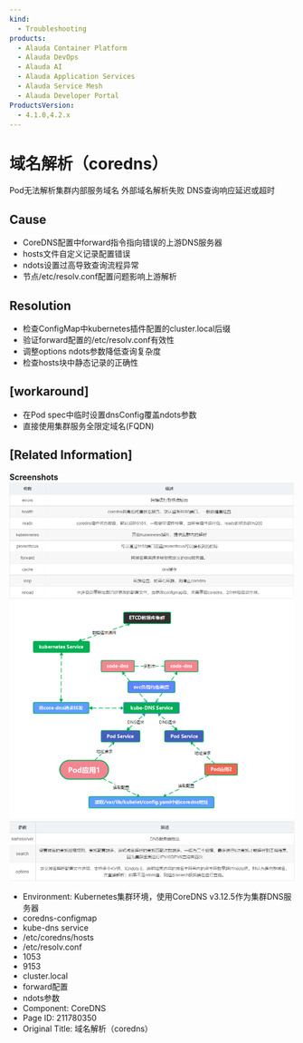 ```yaml
---
kind:
  - Troubleshooting
products:
  - Alauda Container Platform
  - Alauda DevOps
  - Alauda AI
  - Alauda Application Services
  - Alauda Service Mesh
  - Alauda Developer Portal
ProductsVersion:
  - 4.1.0,4.2.x
---
```

<!-- A type of document that involves encountering a fault, diagnosing it, performing root cause analysis, and providing solutions. -->

# 域名解析（coredns）

Pod无法解析集群内部服务域名 外部域名解析失败 DNS查询响应延迟或超时

## Cause
- CoreDNS配置中forward指令指向错误的上游DNS服务器
- hosts文件自定义记录配置错误
- ndots设置过高导致查询流程异常
- 节点/etc/resolv.conf配置问题影响上游解析

## Resolution
- 检查ConfigMap中kubernetes插件配置的cluster.local后缀
- 验证forward配置的/etc/resolv.conf有效性
- 调整options ndots参数降低查询复杂度
- 检查hosts块中静态记录的正确性

## [workaround]
- 在Pod spec中临时设置dnsConfig覆盖ndots参数
- 直接使用集群服务全限定域名(FQDN)

## [Related Information]
**Screenshots**
![](assets/yu-ming-jie-xi-coredns/image-2024-6-24_14-45-50.png)
![](assets/yu-ming-jie-xi-coredns/image-2024-6-24_15-3-29.png)
![](assets/yu-ming-jie-xi-coredns/image-2024-6-24_14-40-30.png)
- Environment: Kubernetes集群环境，使用CoreDNS v3.12.5作为集群DNS服务器
- coredns-configmap
- kube-dns service
- /etc/coredns/hosts
- /etc/resolv.conf
- 1053
- 9153
- cluster.local
- forward配置
- ndots参数
- Component: CoreDNS
- Page ID: 211780350
- Original Title: 域名解析（coredns）
